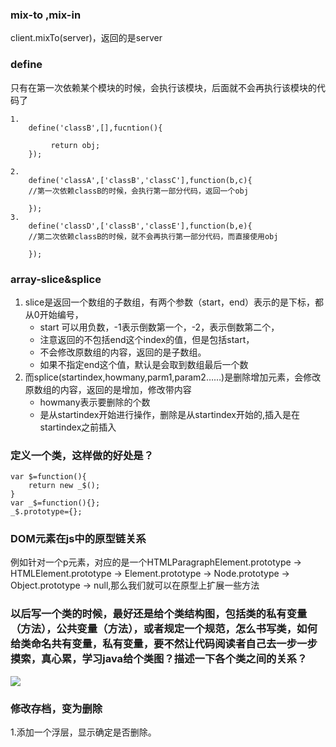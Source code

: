 ### mix-to ,mix-in

  client.mixTo(server)，返回的是server
  
  
### define

 只有在第一次依赖某个模块的时候，会执行该模块，后面就不会再执行该模块的代码了

```
1.
    define('classB',[],fucntion(){
	
	     return obj;
	});
	
2.
	define('classA',['classB','classC'],function(b,c){
	//第一次依赖classB的时候，会执行第一部分代码，返回一个obj
	
	});
3.
	define('classD',['classB','classE'],function(b,e){
	//第二次依赖classB的时候，就不会再执行第一部分代码，而直接使用obj
	
	});
```

### array-slice&splice

1. slice是返回一个数组的子数组，有两个参数（start，end）表示的是下标，都从0开始编号，
   * start 可以用负数，-1表示倒数第一个，-2，表示倒数第二个，
   * 注意返回的不包括end这个index的值，但是包括start，
   * 不会修改原数组的内容，返回的是子数组。
   * 如果不指定end这个值，默认是会取到数组最后一个数
2. 而splice(startindex,howmany,parm1,param2……)是删除增加元素，会修改原数组的内容，返回的是增加，修改带内容
   * howmany表示要删除的个数
   * 是从startindex开始进行操作，删除是从startindex开始的,插入是在startindex之前插入
    
### 定义一个类，这样做的好处是？

```
var $=function(){
	return new _$();
}
var _$=function(){};
_$.prototype={};

``` 
### DOM元素在js中的原型链关系

例如针对一个p元素，对应的是一个HTMLParagraphElement.prototype → HTMLElement.prototype → Element.prototype → Node.prototype → Object.prototype → null,那么我们就可以在原型上扩展一些方法

### 以后写一个类的时候，最好还是给个类结构图，包括类的私有变量（方法），公共变量（方法），或者规定一个规范，怎么书写类，如何给类命名共有变量，私有变量，要不然让代码阅读者自己去一步一步摸索，真心累，学习java给个类图？描述一下各个类之间的关系？
![](img/36.png)

### 修改存档，变为删除

1.添加一个浮层，显示确定是否删除。
  
   
  
